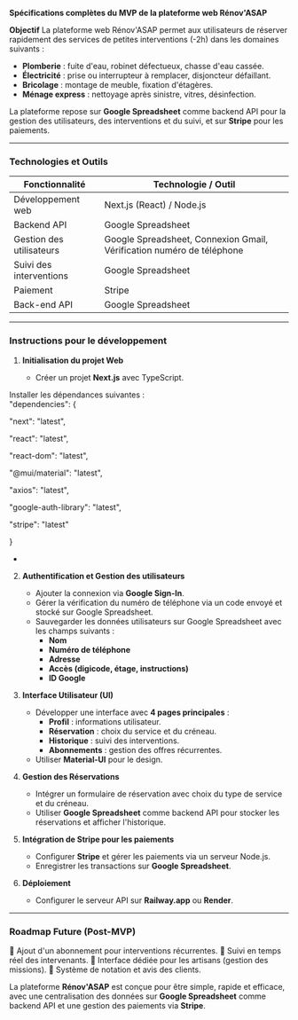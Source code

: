 **Spécifications complètes du MVP de la plateforme web Rénov'ASAP**

**Objectif** La plateforme web Rénov'ASAP permet aux utilisateurs de réserver rapidement des services de petites interventions (-2h) dans les domaines suivants :

* **Plomberie** : fuite d'eau, robinet défectueux, chasse d'eau cassée.  
* **Électricité** : prise ou interrupteur à remplacer, disjoncteur défaillant.  
* **Bricolage** : montage de meuble, fixation d'étagères.  
* **Ménage express** : nettoyage après sinistre, vitres, désinfection.

La plateforme repose sur **Google Spreadsheet** comme backend API pour la gestion des utilisateurs, des interventions et du suivi, et sur **Stripe** pour les paiements.

---

### **Technologies et Outils**

| Fonctionnalité | Technologie / Outil |
| ----- | ----- |
| Développement web | Next.js (React) / Node.js |
| Backend API | Google Spreadsheet |
| Gestion des utilisateurs | Google Spreadsheet, Connexion Gmail, Vérification numéro de téléphone |
| Suivi des interventions | Google Spreadsheet |
| Paiement | Stripe |
| Back-end API | Google Spreadsheet |

---

### **Instructions pour le développement**

1. **Initialisation du projet Web**

   * Créer un projet **Next.js** avec TypeScript.

Installer les dépendances suivantes :  
 "dependencies": {

  "next": "latest",

  "react": "latest",

  "react-dom": "latest",

  "@mui/material": "latest",

  "axios": "latest",

  "google-auth-library": "latest",

  "stripe": "latest"

}

*   
2. **Authentification et Gestion des utilisateurs**

   * Ajouter la connexion via **Google Sign-In**.  
   * Gérer la vérification du numéro de téléphone via un code envoyé et stocké sur Google Spreadsheet.  
   * Sauvegarder les données utilisateurs sur Google Spreadsheet avec les champs suivants :  
     * **Nom**  
     * **Numéro de téléphone**  
     * **Adresse**  
     * **Accès (digicode, étage, instructions)**  
     * **ID Google**  
3. **Interface Utilisateur (UI)**

   * Développer une interface avec **4 pages principales** :  
     * **Profil** : informations utilisateur.  
     * **Réservation** : choix du service et du créneau.  
     * **Historique** : suivi des interventions.  
     * **Abonnements** : gestion des offres récurrentes.  
   * Utiliser **Material-UI** pour le design.  
4. **Gestion des Réservations**

   * Intégrer un formulaire de réservation avec choix du type de service et du créneau.  
   * Utiliser **Google Spreadsheet** comme backend API pour stocker les réservations et afficher l'historique.  
5. **Intégration de Stripe pour les paiements**

   * Configurer **Stripe** et gérer les paiements via un serveur Node.js.  
   * Enregistrer les transactions sur **Google Spreadsheet**.  
6. **Déploiement**

   * Configurer le serveur API sur **Railway.app** ou **Render**.

---

### **Roadmap Future (Post-MVP)**

🔹 Ajout d'un abonnement pour interventions récurrentes. 🔹 Suivi en temps réel des intervenants. 🔹 Interface dédiée pour les artisans (gestion des missions). 🔹 Système de notation et avis des clients.

La plateforme **Rénov'ASAP** est conçue pour être simple, rapide et efficace, avec une centralisation des données sur **Google Spreadsheet** comme backend API et une gestion des paiements via **Stripe**.

